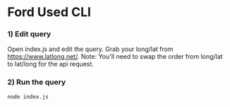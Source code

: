 # Ford Used CLI


### 1) Edit query
Open index.js and edit the query. Grab your long/lat from https://www.latlong.net/. Note: You'll need to swap the order from long/lat to lat/long for the api request. 

### 2) Run the query
```
node index.js
```
